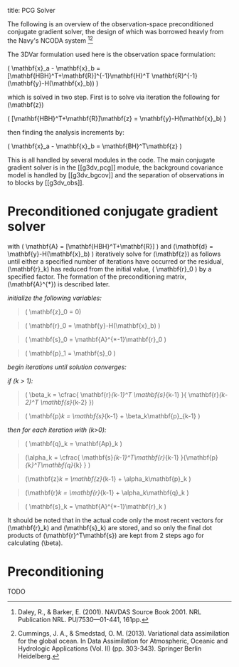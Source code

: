 title: PCG Solver

The following is an overview of the observation-space preconditioned conjugate gradient solver, the design of which was borrowed heavly from the Navy's NCODA system [^1][^2]


The 3DVar formulation used here is the observation space formulation:

\( \mathbf{x}_a - \mathbf{x}_b = [\mathbf{HBH}^T+\mathbf{R}]^{-1}\mathbf{H}^T
  \mathbf{R}^{-1}(\mathbf{y}-H(\mathbf{x}_b)) \)

which is solved in two step. First is to solve via iteration the following for \(\mathbf{z}\)

\( [\mathbf{HBH}^T+\mathbf{R}]\mathbf{z} = \mathbf{y}-H(\mathbf{x}_b) \)

then finding the analysis increments by:

\( \mathbf{x}_a - \mathbf{x}_b = \mathbf{BH}^T\mathbf{z} \)


This is all handled by several modules in the code. The main conjugate gradient solver is in the [[g3dv_pcg]] module, the background covariance model is handled by [[g3dv_bgcov]] and the separation of observations in to blocks by [[g3dv_obs]].

# Preconditioned conjugate gradient solver

with \( \mathbf{A} = [\mathbf{HBH}^T+\mathbf{R}] \) and \(\mathbf{d} = \mathbf{y}-H(\mathbf{x}_b) \) iteratively solve for \(\mathbf{z}\) as follows until either a specified number of iterations have occurred or the residual, \(\mathbf{r}_k\) has reduced from the initial value, \( \mathbf{r}_0 \) by a specified factor. The formation of the preconditioning matrix, \(\mathbf{A}^{*}\) is described later.

*initialize the following variables:*

> \( \mathbf{z}_0 = 0\)

> \( \mathbf{r}_0 = \mathbf{y}-H(\mathbf{x}_b) \)

> \( \mathbf{s}_0 = \mathbf{A}^{*-1}\mathbf{r}_0 \)

> \( \mathbf{p}_1 = \mathbf{s}_0 \)

*begin iterations until solution converges:*

*if \(k > 1\):*

>\( \beta_k = \cfrac{ \mathbf{r}_{k-1}^T \mathbf{s}_{k-1} }{ \mathbf{r}_{k-2}^T \mathbf{s}_{k-2} }\)

>\( \mathbf{p}_k = \mathbf{s}_{k-1} + \beta_k\mathbf{p}_{k-1} \)

*then for each iteration with \(k>0\):*

> \( \mathbf{q}_k = \mathbf{Ap}_k \)

> \(\alpha_k = \cfrac{ \mathbf{s}_{k-1}^T\mathbf{r}_{k-1} }{\mathbf{p}_{k}^T\mathbf{q}_{k} } \)

> \(\mathbf{z}_k = \mathbf{z}_{k-1} + \alpha_k\mathbf{p}_k \)

> \(\mathbf{r}_k = \mathbf{r}_{k-1} + \alpha_k\mathbf{q}_k \)

> \( \mathbf{s}_k = \mathbf{A}^{*-1}\mathbf{r}_k \)

It should be noted that in the actual code only the most recent vectors for \(\mathbf{r}_k\) and \(\mathbf{s}_k\) are stored, and so only the final dot products of \(\mathbf{r}^T\mathbf{s}\) are kept from 2 steps ago for calculating \(\beta\).

# Preconditioning

TODO


[^1]: Daley, R., & Barker, E. (2001). NAVDAS Source Book 2001. NRL Publication NRL. PU/7530—01-441, 161pp.

[^2]: Cummings, J. A., & Smedstad, O. M. (2013). Variational data assimilation for the global ocean. In Data Assimilation for Atmospheric, Oceanic and Hydrologic Applications (Vol. II) (pp. 303-343). Springer Berlin Heidelberg.

